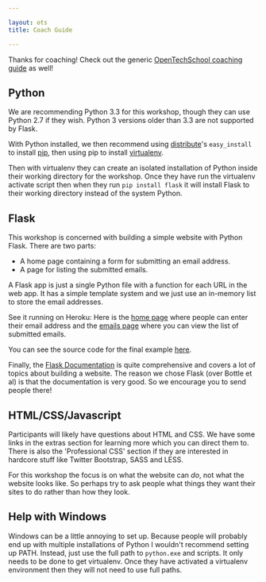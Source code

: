 ```yaml
---

layout: ots
title: Coach Guide

---
```


Thanks for coaching! Check out the generic [OpenTechSchool coaching guide](http://opentechschool.github.com/slides/presentations/coaching/) as well!

## Python

We are recommending Python 3.3 for this workshop, though they can use Python 2.7 if they wish. Python 3 versions older than 3.3 are not supported by Flask.

With Python installed, we then recommend using [distribute](http://pythonhosted.org/distribute/)'s `easy_install` to install [pip](https://pypi.python.org/pypi/pip), then using pip to install [virtualenv](https://pypi.python.org/pypi/virtualenv).

Then with virtualenv they can create an isolated installation of Python inside their working directory for the workshop. Once they have run the virtualenv activate script then when they run `pip install flask` it will install Flask to their working directory instead of the system Python.

## Flask

This workshop is concerned with building a simple website with Python Flask. There are two parts:

* A home page containing a form for submitting an email address.
* A page for listing the submitted emails.

A Flask app is just a single Python file with a function for each URL in the web app. It has a simple template system and we just use an in-memory list to store the email addresses.

See it running on Heroku: Here is the [home page](http://python-flask-code.herokuapp.com/) where people can enter their email address and the [emails page](http://python-flask-code.herokuapp.com/emails.html) where you can view the list of submitted emails.

You can see the source code for the final example [here](https://github.com/OpenTechSchool/python-flask-code/tree/master/core/data).

Finally, the [Flask Documentation](http://flask.pocoo.org/docs/) is quite comprehensive and covers a lot of topics about building a website. The reason we chose Flask (over Bottle et al) is that the documentation is very good. So we encourage you to send people there!

## HTML/CSS/Javascript

Participants will likely have questions about HTML and CSS. We have some links in the extras section for learning more which you can direct them to. There is also the 'Professional CSS' section if they are interested in hardcore stuff like Twitter Bootstrap, SASS and LESS.

For this workshop the focus is on what the website can _do_, not what the website looks like. So perhaps try to ask people what things they want their sites to do rather than how they look.

## Help with Windows

Windows can be a little annoying to set up. Because people will probably end up with multiple installations of Python I wouldn't recommend setting up PATH. Instead, just use the full path to `python.exe` and scripts. It only needs to be done to get virtualenv. Once they have activated a virtualenv environment then they will not need to use full paths.
